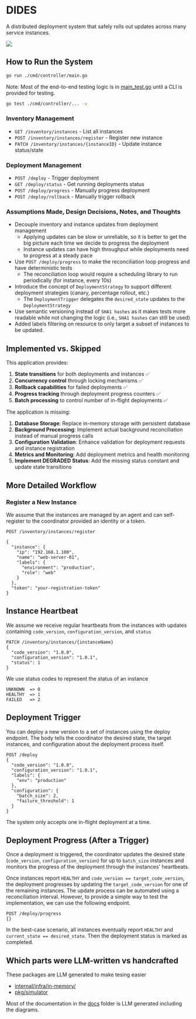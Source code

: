 # DIDES

A distributed deployment system that safely rolls out updates across many service instances.

![](./dides.png)

## How to Run the System

```bash
go run ./cmd/controller/main.go
```

Note: Most of the end-to-end testing logic is in [main_test.go](./cmd/main_test.go) until a CLI is provided for testing.

```bash
go test ./cmd/controller/... -v
```

### Inventory Management
- `GET /inventory/instances` - List all instances
- `POST /inventory/instances/register` - Register new instance
- `PATCH /inventory/instances/{instanceID}` - Update instance status/state

### Deployment Management  
- `POST /deploy` - Trigger deployment
- `GET /deploy/status` - Get running deployments status
- `POST /deploy/progress` - Manually progress deployment
- `POST /deploy/rollback` - Manually trigger rollback

### Assumptions Made, Design Decisions, Notes, and Thoughts

* Decouple inventory and instance updates from deployment management
  * Applying updates can be slow or unreliable, so it is better to get the big picture each time we decide to progress the deployment
  * Instance updates can have high throughput while deployments need to progress at a steady pace
* Use `POST /deploy/progress` to make the reconciliation loop progress and have deterministic tests
  * The reconciliation loop would require a scheduling library to run periodically (for instance, every 10s)
* Introduce the concept of `DeploymentStrategy` to support different deployment strategies (canary, percentage rollout, etc.)
  * The `DeploymentTrigger` delegates the `desired_state` updates to the `DeploymentStrategy`
* Use semantic versioning instead of `SHA1 hashes` as it makes tests more readable while not changing the logic (i.e., `SHA1 hashes` can still be used)
* Added labels filtering on resource to only target a subset of instances to be updated.

## Implemented vs. Skipped

This application provides:
1. **State transitions** for both deployments and instances ✅
2. **Concurrency control** through locking mechanisms ✅  
3. **Rollback capabilities** for failed deployments ✅
4. **Progress tracking** through deployment progress counters ✅
5. **Batch processing** to control number of in-flight deployments ✅

The application is missing:
1. **Database Storage**: Replace in-memory storage with persistent database
2. **Background Processing**: Implement actual background reconciliation instead of manual progress calls
3. **Configuration Validation**: Enhance validation for deployment requests and instance registration
4. **Metrics and Monitoring**: Add deployment metrics and health monitoring
5. **Implement DEGRADED Status**: Add the missing status constant and update state transitions


## More Detailed Workflow

### Register a New Instance

We assume that the instances are managed by an agent and can self-register to the coordinator provided an identity or a token.

```
POST /inventory/instances/register

{
  "instance": {
    "ip": "192.168.1.100",
    "name": "web-server-01",
    "labels": {
      "environment": "production",
      "role": "web"
    }
  },
  "token": "your-registration-token"
}
```

## Instance Heartbeat

We assume we receive regular heartbeats from the instances with updates containing `code_version`, `configuration_version`, and `status`

```
PATCH /inventory/instances/{instanceName}
{
  "code_version": "1.0.0",
  "configuration_version": "1.0.1",
  "status": 1
}
```

We use status codes to represent the status of an instance

```
UNKNOWN  => 0
HEALTHY  => 1
FAILED   => 2
```


## Deployment Trigger

You can deploy a new version to a set of instances using the deploy endpoint. The body tells the coordinator the desired state, the target instances, and configuration about the deployment process itself.

```
POST /deploy
{
  "code_version": "1.0.0",
  "configuration_version": "1.0.1",
  "labels": {
    "env": "production"
  },
  "configuration": {
    "batch_size": 2,
    "failure_threshold": 1
  }
}
```

The system only accepts one in-flight deployment at a time.

## Deployment Progress (After a Trigger)

Once a deployment is triggered, the coordinator updates the desired state (`code_version`, `configuration_version`) for up to `batch_size` instances and monitors the progress of the deployment through the instances' heartbeats.

Once instances report `HEALTHY` and `code_version == target_code_version`, the deployment progresses by updating the `target_code_version` for one of the remaining instances. The update process can be automated using a reconciliation interval. However, to provide a simple way to test the implementation, we can use the following endpoint.

```
POST /deploy/progress
{}
```

In the best-case scenario, all instances eventually report `HEALTHY` and `current_state == desired_state`. Then the deployment status is marked as completed.


## Which parts were LLM-written vs handcrafted

These packages are LLM generated to make tesing easier 
* [internal/infra/in-memory/](./internal/infra/in-memory/) 
* [pkg/simulator](./pkg/simulator/) 

Most of the documentation in the [docs](./docs/) folder is LLM generated including the diagrams.
